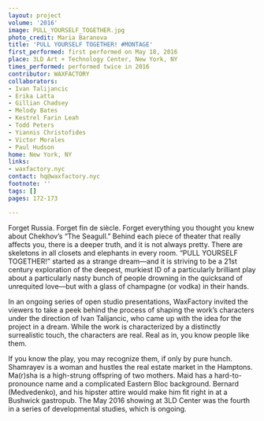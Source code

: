 ```yaml
---
layout: project
volume: '2016'
image: PULL_YOURSELF_TOGETHER.jpg
photo_credit: Maria Baranova
title: 'PULL YOURSELF TOGETHER! #MONTAGE'
first_performed: first performed on May 18, 2016
place: 3LD Art + Technology Center, New York, NY
times_performed: performed twice in 2016
contributor: WAXFACTORY
collaborators:
- Ivan Talijancic
- Erika Latta
- Gillian Chadsey
- Melody Bates
- Kestrel Farin Leah
- Todd Peters
- Yiannis Christofides
- Victor Morales
- Paul Hudson
home: New York, NY
links:
- waxfactory.nyc
contact: hq@waxfactory.nyc
footnote: ''
tags: []
pages: 172-173

---
```


Forget Russia. Forget fin de siècle. Forget everything you thought you knew about Chekhov’s “The Seagull.” Behind each piece of theater that really affects you, there is a deeper truth, and it is not always pretty. There are skeletons in all closets and elephants in every room. “PULL YOURSELF TOGETHER!” started as a strange dream—and it is striving to be a 21st century exploration of the deepest, murkiest ID of a particularly brilliant play about a particularly nasty bunch of people drowning in the quicksand of unrequited love—but with a glass of champagne (or vodka) in their hands.

In an ongoing series of open studio presentations, WaxFactory invited the viewers to take a peek behind the process of shaping the work’s characters under the direction of Ivan Talijancic, who came up with the idea for the project in a dream. While the work is characterized by a distinctly surrealistic touch, the characters are real. Real as in, you know people like them.

If you know the play, you may recognize them, if only by pure hunch. Shamrayev is a woman and hustles the real estate market in the Hamptons. Ma(r)sha is a high-strung offspring of two mothers. Maid has a hard-to-pronounce name and a complicated Eastern Bloc background. Bernard (Medvedenko), and his hipster attire would make him fit right in at a Bushwick gastropub. The May 2016 showing at 3LD Center was the fourth in a series of developmental studies, which is ongoing.
